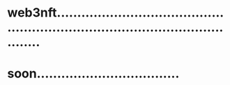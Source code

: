 # web3nft......................................................................................................
# soon...................................
